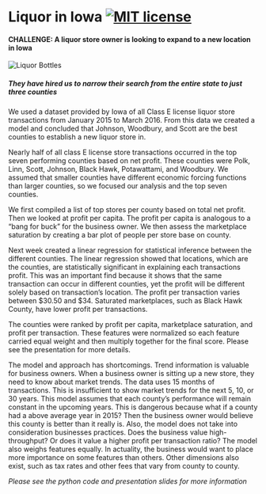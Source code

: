 # Liquor in Iowa [![MIT license](http://img.shields.io/badge/license-MIT-brightgreen.svg)](http://opensource.org/licenses/MIT)

#### CHALLENGE: A liquor store owner is looking to expand to a new location in Iowa
![Liquor Bottles](http://www.thecarycompany.com/media/img/page/glass-liquor-bottles.png "Liquor Bottles")
##### They have hired us to narrow their search from the entire state to just three counties
We used a dataset provided by Iowa of all Class E license liquor store transactions from January 2015 to March 2016. From this data we created a model and concluded that Johnson, Woodbury, and Scott are the best counties to establish a new liquor store in.

Nearly half of all class E license store transactions occurred in the top seven performing counties based on net profit. These counties were Polk, Linn, Scott, Johnson, Black Hawk, Potawattami, and Woodbury. We assumed that smaller counties have different economic forcing functions than larger counties, so we focused our analysis and the top seven counties.

We first compiled a list of top stores per county based on total net profit. Then we looked at profit per capita. The profit per capita is analogous to a “bang for buck” for the business owner. We then assess the marketplace saturation by creating a bar plot of people per store base on county. 

Next week created a linear regression for statistical inference between the different counties. The linear regression showed that locations, which are the counties, are statistically significant in explaining each transactions profit. This was an important find because it shows that the same transaction can occur in different counties, yet the profit will be different solely based on transaction’s location. The profit per transaction varies between $30.50 and $34. Saturated marketplaces, such as Black Hawk County, have lower profit per transactions.

The counties were ranked by profit per capita, marketplace saturation, and profit per transaction. These features were normalized so each feature carried equal weight and then multiply together for the final score. Please see the presentation for more details.

The model and approach has shortcomings. Trend information is valuable for business owners. When a business owner is sitting up a new store, they need to know about market trends. The data uses 15 months of transactions. This is insufficient to show market trends for the next 5, 10, or 30 years. This model assumes that each county’s performance will remain constant in the upcoming years. This is dangerous because what if a county had a above average year in 2015? Then the business owner would believe this county is better than it really is. Also, the model does not take into consideration businesses practices. Does the business value high-throughput? Or does it value a higher profit per transaction ratio? The model also weighs features equally. In actuality, the business would want to place more importance on some features than others. Other dimensions also exist, such as tax rates and other fees that vary from county to county.

*Please see the python code and presentation slides for more information*

